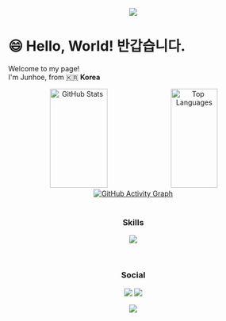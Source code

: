 <p align='center'>
    <img src="https://capsule-render.vercel.app/api?type=waving&color=gradient&height=400&width=100%&section=header&text=안녕하세요,%20Frontend%20개발자%20김준회입니다!&fontSize=42&animation=twinkling&fontAlign=50&fontAlignY=40&desc=제%20GitHub에%20방문해주셔서%20감사합니다!%20😊&descAlignY=53&descAlign=50"/>
</p>

# 😄 Hello, World! 반갑습니다.

Welcome to my page!\
I'm Junhoe, from 🇰🇷 **Korea**

<div align="center">
  <img src="https://github-readme-stats.vercel.app/api?username=KimJunhoe153&show_icons=true&theme=tokyonight" height="200px" width="48%" alt="GitHub Stats" />
  <img src="https://github-readme-stats.vercel.app/api/top-langs/?username=KimJunhoe153&layout=compact&theme=tokyonight" height="200px" width="43%" alt="Top Languages" />
</div>

<div align="center">
  <a href="https://github.com/ashutosh00710/github-readme-activity-graph">
    <img src="https://github-readme-activity-graph.vercel.app/graph?username=KimJunhoe153&theme=github-compact" alt="GitHub Activity Graph" />
  </a>
</div>

</br>

<h3 align="center"><b>Skills</b></h3>
<p align="center">
  <a href="https://skillicons.dev">
    <img src="https://skillicons.dev/icons?i=html,css,javascript,react,figma,github,ps,pr,ae" />
  </a>
</p>

</br>

<h3 align="center"><b>Social</b></h3>
<p align="center">
<a href="mailto:fish.gave.seaweed@gmail.com"><img src="https://img.shields.io/badge/Gmail-D14836?style=for-the-badge&logo=gmail&logoColor=white&link=mailto:fish.gave.seaweed@gmail.com"/></a>
<a href="https://www.instagram.com/fish_gave_seaweed"><img src="https://img.shields.io/badge/Instagram-%23E4405F.svg?style=for-the-badge&logo=Instagram&logoColor=white&link=https://www.instagram.com/fish_gave_seaweed"/></a>
</p>

<p align='center'>
<img src="https://capsule-render.vercel.app/api?type=waving&color=gradient&height=200&width=100%&section=footer"/>
</p>
